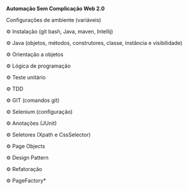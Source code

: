 **Automação Sem Complicação Web 2.0**

 Configurações de ambiente (variáveis)

⚙️ Instalação (git bash, Java, maven, Intellij)

⚙️ Java (objetos, métodos, construtores, classe, instância e visibilidade)

⚙️ Orientação a objetos

⚙️ Lógica de programação

⚙️ Teste unitário

⚙️ TDD

⚙️ GIT (comandos git)

⚙️ Selenium (configuração)

⚙️ Anotações (JUnit)

⚙️ Seletores (Xpath e CssSelector)

⚙️ Page Objects

⚙️ Design Pattern

⚙️ Refatoração

⚙️ PageFactory*
